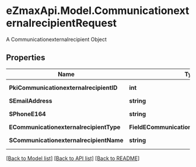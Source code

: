 # eZmaxApi.Model.CommunicationexternalrecipientRequest
A Communicationexternalrecipient Object

## Properties

Name | Type | Description | Notes
------------ | ------------- | ------------- | -------------
**PkiCommunicationexternalrecipientID** | **int** | The unique ID of the Communicationexternalrecipient | [optional] 
**SEmailAddress** | **string** | The email address. | [optional] 
**SPhoneE164** | **string** | A phone number in E.164 Format | [optional] 
**ECommunicationexternalrecipientType** | **FieldECommunicationexternalrecipientType** |  | [optional] 
**SCommunicationexternalrecipientName** | **string** | The name of the Communicationexternalrecipient | [optional] 

[[Back to Model list]](../README.md#documentation-for-models) [[Back to API list]](../README.md#documentation-for-api-endpoints) [[Back to README]](../README.md)


